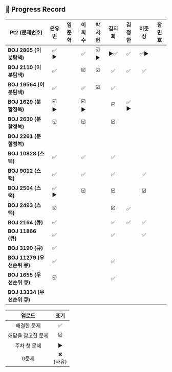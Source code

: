 ## 📍 Progress Record

| **Pt2 (문제번호)**         |  **윤유빈**   | **임준혁** | **이희수** | **박서현** | **김지희** | **김정한** | **이준상** | **장민호** |
|------------------------|:----------:|:-------:|:------:|:-------:|:-------:|:-------:|:-------:|:-------:|
| **BOJ 2805 (이분탐색)**    |    ✅ ▶️    |         |    ✅    |    ☑️ ▶️   |    ▶️✅       |    ✅    |    ✅▶️     |         |
| **BOJ 2110 (이분탐색)**    |     ✅      |         |    ☑️    |    ☑️   |    ✅      |    ✅    |    ✅    |         |
| **BOJ 16564 (이분탐색)**   |     ✅      |         |    ✅    |    ☑️   |    ✅      |         |         |         |
| **BOJ 1629 (분할정복)**    |   ☑️ ▶️    |         |   ☑️ ▶️   |         |     ☑️     |  ✅ ▶️   |         |         |
| **BOJ 2630 (분할정복)**    |     ☑️     |         |    ☑️   |         |    ☑️     |         |         |         |
| **BOJ 2261 (분할정복)**    |            |         |        |         |         |         |         |         |
| **BOJ 10828 (스택)**     |     ✅      |         |   ✅    |         |     ✅     |         |         |         |
| **BOJ 9012 (스택)**      |     ✅      |         |    ✅    |         |      ✅    |         |     ✅     |         |
| **BOJ 2504 (스택)**      |     ✅  ️️▶️     |         |    ☑️    |         |    ☑️       |         |   ☑️      |         |
| **BOJ 2493 (스택)**      |      ☑️      |         |        |         |    ☑️       |    ✅    |         |         |
| **BOJ 2164 (큐)**       |      ✅      |         |        |         |    ✅     |    ✅    |      ✅    |         |
| **BOJ 11866 (큐)**      |      ✅      |         |        |         |    ✅       |         |     ✅    |         |
| **BOJ 3190 (큐)**       |      ✅      |         |        |         |         |         |         |         |
| **BOJ 11279 (우선순위 큐)** |     ✅       |         |        |         |     ✅    |         |         |         |
| **BOJ 1655 (우선순위 큐)**  |     ☑️       |         |        |         |    ✅     |         |         |         |
| **BOJ 13334 (우선순위 큐)** |            |         |        |         |         |         |         |         |




|    업로드     |     표기      |
|:----------:|:-----------:|
|   해결한 문제   |      ✅      |
| 해답을 참고한 문제 |     ☑️      |
|  주차 첫 문제   |     ▶️     |
|    0문제     | ❌ <br/>(사유) |
